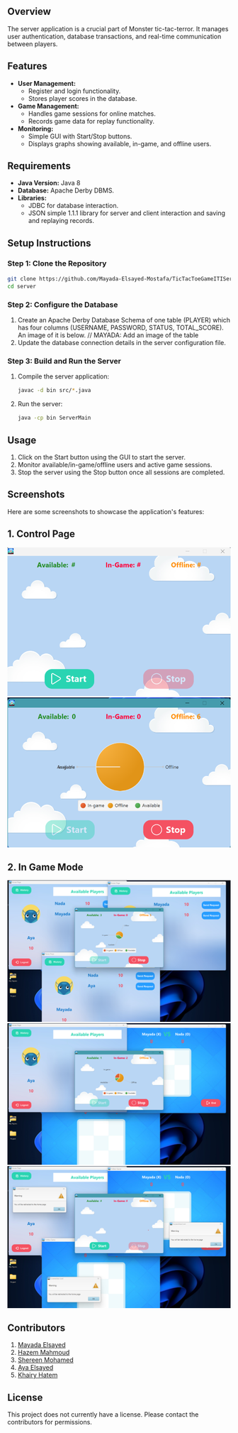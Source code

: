 ## Overview

The server application is a crucial part of Monster tic-tac-terror. It manages user authentication, database transactions, and real-time communication between players.



## Features

- **User Management:**
  - Register and login functionality.
  - Stores player scores in the database.
- **Game Management:**
  - Handles game sessions for online matches.
  - Records game data for replay functionality.
- **Monitoring:**
  - Simple GUI with Start/Stop buttons.
  - Displays graphs showing available, in-game, and offline users.



## Requirements

- **Java Version:** Java 8
- **Database:** Apache Derby DBMS.
- **Libraries:**
  - JDBC for database interaction.
  - JSON simple 1.1.1 library for server and client interaction and saving and replaying records.



## Setup Instructions

### Step 1: Clone the Repository

```bash
git clone https://github.com/Mayada-Elsayed-Mostafa/TicTacToeGameITIServer.git
cd server
```

### Step 2: Configure the Database

1. Create an Apache Derby Database Schema of one table (PLAYER) which has four columns (USERNAME, PASSWORD, STATUS, TOTAL_SCORE). An image of it is below.
   // MAYADA: Add an image of the table
2. Update the database connection details in the server configuration file.

### Step 3: Build and Run the Server

1. Compile the server application:
   ```bash
   javac -d bin src/*.java
   ```
2. Run the server:
   ```bash
   java -cp bin ServerMain
   ```



## Usage

1. Click on the Start button using the GUI to start the server.
2. Monitor available/in-game/offline users and active game sessions.
3. Stop the server using the Stop button once all sessions are completed.

## Screenshots

Here are some screenshots to showcase the application's features:

## 1. Control Page
![Control Page](images/Server_1.png)
![Control Page](images/Server_2.png)

## 2. In Game Mode
![In Game Mode](images/Server_3.png)
![In Game Mode](images/Server_4.png)
![In Game Mode](images/Server_5.png)



## Contributors

1. [Mayada Elsayed](https://github.com/Mayada-Elsayed-Mostafa)
2. [Hazem Mahmoud](https://github.com/Hazem-web)
3. [Shereen Mohamed](https://github.com/shereenmohamed923)
4. [Aya Elsayed](https://github.com/aya-emam-0)
5. [Khairy Hatem](https://github.com/KhairySuleiman4)



## License
This project does not currently have a license. Please contact the contributors for permissions.
